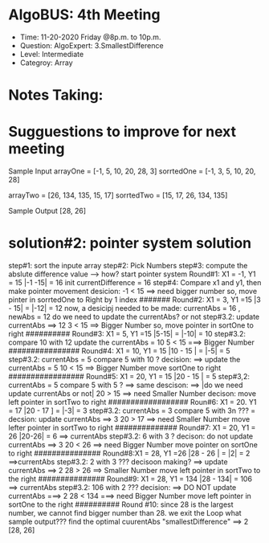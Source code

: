# AlgoBUS: 4th Meeting

- Time: 11-20-2020 Friday @8p.m. to 10p.m.
- Question: AlgoExpert: 3.SmallestDifference
- Level: Intermediate
- Categroy: Array

# Notes Taking:

# Sugguestions to improve for next meeting

Sample Input
arrayOne = [-1, 5, 10, 20, 28, 3]
sorrtedOne = [-1, 3, 5, 10, 20, 28]

arrayTwo = [26, 134, 135, 15, 17]
sorrtedTwo = [15, 17, 26, 134, 135]

Sample Output
[28, 26]

# solution#2: pointer system solution

step#1: sort the inpute array
step#2: Pick Numbers
step#3: compute the abslute difference value
--> how? start pointer system
Round#1: X1 = -1, Y1 = 15
|-1 -15| = 16
init currentDifference = 16
step#4: Compare x1 and y1, then make pointer movement desicion:
-1 < 15 ==> need bigger number
so, move pinter in sorrtedOne to Right by 1 index
#######
Round#2: X1 = 3, Y1 =15
|3 - 15| = |-12| = 12
now, a desicipj needed to be made:
currentAbs = 16 , newAbs = 12
do we need to update the currentAbs? or not
step#3.2: update currentAbs ==> 12
3 < 15 ==> Bigger Number
so, move pointer in sortOne to right
##########
Round#3: X1 = 5, Y1 =15
|5-15| = |-10| = 10
step#3.2: compare 10 with 12
update the currentAbs = 10
5 < 15 ===> Bigger Number
################
Round#4: X1 = 10, Y1 = 15
|10 - 15 | = |-5| = 5
step#3.2: currentAbs = 5
compare 5 with 10 ?
decision: ==> update the currentAbs = 5
10 < 15 ==> Bigger Number
move sortOne to right
#################
Round#5: X1 = 20, Y1 = 15
|20 - 15 | = 5
step#3,2: currentAbs = 5
compare 5 with 5 ? ==> same
descison: ==> |do we need update currentAbs or not|
20 > 15 ==> need Smaller Number
decison: move left pointer in sortTwo to right
##################
Roun#6: X1 = 20. Y1 = 17
|20 - 17 ] = |-3| = 3
step#3.2: currentAbs = 3
compare 5 with 3n ??? =
decsion: update currentAbs ==> 3
20 > 17 ==> need Smaller Number
move lefter pointer in sortTwo to right
##############
Round#7: X1 = 20, Y1 = 26
|20-26| = 6 ==> currentAbs
step#3.2: 6 with 3 ?
decison: do not update currentAbs ==> 3
20 < 26 ==> need Bigger Number
move pointer on sortOne to right
###############
Round#8:X1 = 28, Y1 =26
|28 - 26 | = |2| = 2 ==>currentAbs
step#3.2: 2 with 3 ???
decisoon making? ==> update currentAbs ==> 2
28 > 26 ==> Smaller Number
move left pointer in sortTwo
to the right
###############
Round#9: X1 = 28, Y1 = 134
|28 - 134| = 106 ==> currentAbs
step#3.2: 106 with 2 ???
decision: ==> DO NOT update currentAbs ===> 2
28 < 134 ===> need Bigger Number
move left pointer in sortOne to the right
##########
Round #10:
since 28 is the largest number, we cannot find bigger number than 28. we exit the Loop
what sample output???
find the optimal cuurentAbs "smallestDifference" ==> 2
[28, 26]
